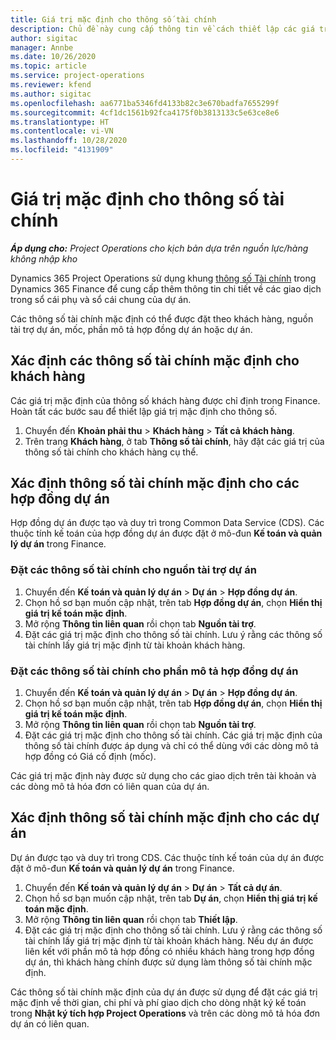 ```yaml
---
title: Giá trị mặc định cho thông số tài chính
description: Chủ đề này cung cấp thông tin về cách thiết lập các giá trị mặc định cho thông số tài chính.
author: sigitac
manager: Annbe
ms.date: 10/26/2020
ms.topic: article
ms.service: project-operations
ms.reviewer: kfend
ms.author: sigitac
ms.openlocfilehash: aa6771ba5346fd4133b82c3e670badfa7655299f
ms.sourcegitcommit: 4cf1dc1561b92fca4175f0b3813133c5e63ce8e6
ms.translationtype: HT
ms.contentlocale: vi-VN
ms.lasthandoff: 10/28/2020
ms.locfileid: "4131909"
---
```

# <a name="financial-dimension-defaults"></a>Giá trị mặc định cho thông số tài chính

_**Áp dụng cho:** Project Operations cho kịch bản dựa trên nguồn lực/hàng không nhập kho_

Dynamics 365 Project Operations sử dụng khung [thông số Tài chính](https://docs.microsoft.com/dynamics365/finance/general-ledger/financial-dimensions) trong Dynamics 365 Finance để cung cấp thêm thông tin chi tiết về các giao dịch trong sổ cái phụ và sổ cái chung của dự án.

Các thông số tài chính mặc định có thể được đặt theo khách hàng, nguồn tài trợ dự án, mốc, phần mô tả hợp đồng dự án hoặc dự án.

## <a name="define-default-financial-dimensions-for-a-customer"></a>Xác định các thông số tài chính mặc định cho khách hàng

Các giá trị mặc định của thông số khách hàng được chỉ định trong Finance. Hoàn tất các bước sau để thiết lập giá trị mặc định cho thông số.

1. Chuyển đến **Khoản phải thu** > **Khách hàng** > **Tất cả khách hàng**.
2. Trên trang **Khách hàng**, ở tab **Thông số tài chính**, hãy đặt các giá trị của thông số tài chính cho khách hàng cụ thể.

## <a name="define-default-financial-dimensions-for-project-contracts"></a>Xác định thông số tài chính mặc định cho các hợp đồng dự án

Hợp đồng dự án được tạo và duy trì trong Common Data Service (CDS). Các thuộc tính kế toán của hợp đồng dự án được đặt ở mô-đun **Kế toán và quản lý dự án** trong Finance.

### <a name="set-financial-dimensions-for-a-project-funding-source"></a>Đặt các thông số tài chính cho nguồn tài trợ dự án

1. Chuyển đến **Kế toán và quản lý dự án** > **Dự án** > **Hợp đồng dự án**.
2. Chọn hồ sơ bạn muốn cập nhật, trên tab **Hợp đồng dự án**, chọn **Hiển thị giá trị kế toán mặc định**.
3. Mở rộng **Thông tin liên quan** rồi chọn tab **Nguồn tài trợ**.
4. Đặt các giá trị mặc định cho thông số tài chính. Lưu ý rằng các thông số tài chính lấy giá trị mặc định từ tài khoản khách hàng.

### <a name="set-financial-dimensions-for-a-project-contract-line"></a>Đặt các thông số tài chính cho phần mô tả hợp đồng dự án

1. Chuyển đến **Kế toán và quản lý dự án** > **Dự án** > **Hợp đồng dự án**.
2. Chọn hồ sơ bạn muốn cập nhật, trên tab **Hợp đồng dự án**, chọn **Hiển thị giá trị kế toán mặc định**.
3. Mở rộng **Thông tin liên quan** rồi chọn tab **Nguồn tài trợ**.
4. Đặt các giá trị mặc định cho thông số tài chính. Các giá trị mặc định của thông số tài chính được áp dụng và chỉ có thể dùng với các dòng mô tả hợp đồng có Giá cố định (mốc).

Các giá trị mặc định này được sử dụng cho các giao dịch trên tài khoản và các dòng mô tả hóa đơn có liên quan của dự án.

## <a name="define-default-financial-dimensions-for-projects"></a>Xác định thông số tài chính mặc định cho các dự án

Dự án được tạo và duy trì trong CDS. Các thuộc tính kế toán của dự án được đặt ở mô-đun **Kế toán và quản lý dự án** trong Finance.

1. Chuyển đến **Kế toán và quản lý dự án** > **Dự án** > **Tất cả dự án**.
2. Chọn hồ sơ bạn muốn cập nhật, trên tab **Dự án**, chọn **Hiển thị giá trị kế toán mặc định**.
3. Mở rộng **Thông tin liên quan** rồi chọn tab **Thiết lập**.
4. Đặt các giá trị mặc định cho thông số tài chính. Lưu ý rằng các thông số tài chính lấy giá trị mặc định từ tài khoản khách hàng. Nếu dự án được liên kết với phần mô tả hợp đồng có nhiều khách hàng trong hợp đồng dự án, thì khách hàng chính được sử dụng làm thông số tài chính mặc định.

Các thông số tài chính mặc định của dự án được sử dụng để đặt các giá trị mặc định về thời gian, chi phí và phí giao dịch cho dòng nhật ký kế toán trong **Nhật ký tích hợp Project Operations** và trên các dòng mô tả hóa đơn dự án có liên quan.
